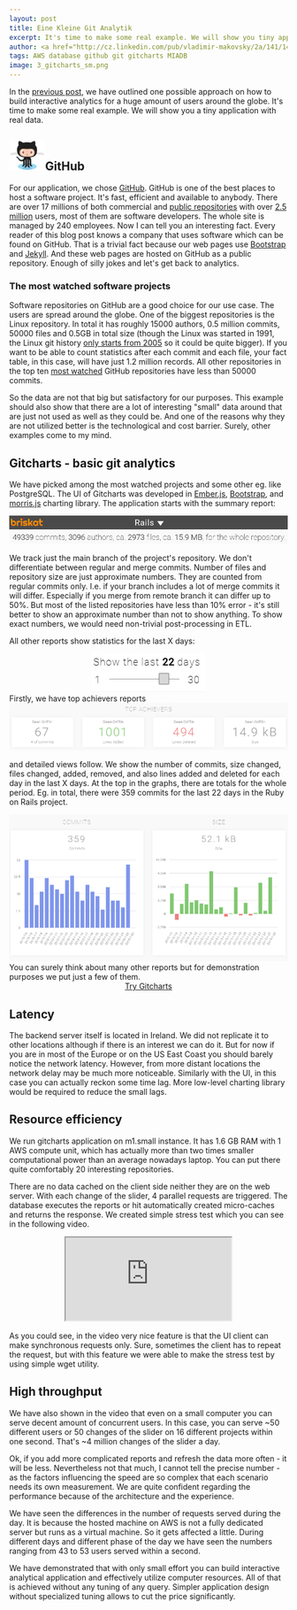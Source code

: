 ```yaml
---
layout: post
title: Eine Kleine Git Analytik
excerpt: It's time to make some real example. We will show you tiny application with real data. Software repositories on GitHub are a good choice for our use case.
author: <a href="http://cz.linkedin.com/pub/vladimir-makovsky/2a/141/141">Vladimir Makovsky</a>
tags: AWS database github git gitcharts MIADB
image: 3_gitcharts_sm.png
---
```

<p>
In the <a href="{{page.previous.url}}">previous post</a>, we have outlined one possible approach on how
to build interactive analytics for a huge amount of users around the globe.
It's time to make some real example. We will show you a tiny application with real data.
</p>

<h2><a href="http://www.github.com"><img src="/img/posts/3_octocat.png"/></a>GitHub</h2>
<p>
For our application, we chose <a href="http://www.wired.com/2013/03/github/">GitHub</a>.
GitHub is one of the best places to host a software project. It's fast, efficient and available to anybody.
There are over 17 millions of both commercial and 
<a href="https://github.com/search?l=&q=followers%3A%3E-1&ref=advsearch&type=Repositories">public repositories</a> with over
<a href="https://github.com/search?l=&o=desc&q=followers%3A%3E-1&ref=advsearch&s=joined&type=Users">2.5 million</a> users, most of them are software developers.
The whole site is managed by 240 employees. Now I can tell you an interesting fact.
Every reader of this blog post knows a company that uses software which can be found on GitHub. 
That is a trivial fact because our web pages use <a href="https://github.com/twbs/bootstrap">Bootstrap</a> and <a href="https://github.com/jekyll/jekyll">Jekyll</a>.
And these web pages are hosted on GitHub as a public repository.
Enough of silly jokes and let's get back to analytics. 
</p>

<h3>The most watched software projects</h3>
<p>Software repositories on GitHub are a good choice for our use case. The users are spread around the globe.
One of the biggest repositories is the Linux repository.
In total it has roughly 15000 authors, 0.5 million commits, 50000 files and 0.5GB in total size
(though the Linux was started in 1991, the Linux git history
<a href="https://github.com/torvalds/linux/commit/1da177e4c3f">only starts from 2005</a>
so it could be quite bigger). If you want to be able to count statistics after each
commit and each file, your fact table, in this case, will have just 1.2 million records.
All other repositories in the top ten
<a href="https://github.com/search?q=stars:%3E1&s=stars&type=Repositories">most watched</a>
GitHub repositories have less than 50000 commits.</p>

<p>So the data are not that big but satisfactory for our purposes.
This example should also show that there are a lot of interesting
"small" data around that are just not used as well as they could be.
And one of the reasons why they are not utilized better is the technological
and cost barrier. Surely, other examples come to my mind.
</p>

<h2>Gitcharts - basic git analytics</h2>

<p>We have picked among the most watched projects and some other eg. like PostgreSQL.
The UI of Gitcharts was developed in <a href="http://emberjs.com">Ember.js</a>, 
<a href="http://getbootstrap.com">Bootstrap</a>,
and <a href="http://morrisjs.github.io/morris.js/">morris.js</a> charting library.
The application starts with the summary report: <center><img src="/img/posts/3_summary.png"/></center>
</p>

<p>
We track just the main branch of the project's repository. 
We don't differentiate between regular and merge commits.
Number of files and repository size are just approximate numbers.
They are counted from regular commits only.
I.e. if your branch includes a lot of merge commits it will differ.
Especially if you merge from remote branch it can differ up to 50%.
But most of the listed repositories have less than 10% error - it's still better to show
an approximate number than not to show anything. To show exact numbers,
we would need non-trivial post-processing in ETL.
</p>

<p>All other reports show statistics for the last X days:
<center><img src="/img/posts/3_slider.png"/></center>
Firstly, we have top achievers reports
<center><img src="/img/posts/3_top_achievers.png"/></center>

and detailed views follow. We show the number of commits, size changed,
files changed, added, removed, and also lines added and deleted for each day
in the last X days. At the top in the graphs, there are totals for the whole period. Eg. in total,
there were 359 commits for the last 22 days in the Ruby on Rails project.
<center><img src="/img/posts/3_reports.png"/></center>
You can surely think about many other reports but for demonstration purposes
we put just a few of them.
<center>
<a class="btn btn-success btn-lg" href="http://gitcharts.briskat.com" role="button">Try Gitcharts</a>
</center>
</p>

<h2>Latency</h2>


<p>The backend server itself is located in Ireland. We did not replicate it to other locations
although if there is an interest we can do it. But for now if you are in most of the Europe
or on the US East Coast you should barely notice the network latency. However, from more
distant locations the network delay may be much more noticeable.
Similarly with the UI, in this case you can actually reckon some time lag.
More low-level charting library would be required to reduce the small
lags.
</p>

<h2>Resource efficiency</h2>

<p>
We run gitcharts application on m1.small instance. It has 1.6 GB RAM with 1 AWS compute unit,
which has actually more than two times smaller computational power than an average nowadays laptop.
You can put there quite comfortably 20 interesting repositories.
</p>


<p>There are no data cached on the client side neither they are on the web server.
With each change of the slider, 4 parallel requests are triggered.
The database executes the reports or hit automatically created micro-caches
and returns the response. We created simple stress test which you
can see in the following video.
	<center>
	<div class="embed-responsive embed-responsive-16by9">
	  <iframe class="embed-responsive-item" src="http://www.youtube.com/embed/xQZSdggFrvU?showinfo=0&rel=0&autohide=1" allowfullscreen></iframe>
	</div>
	</center>
</p>

<p>
As you could see, in the video very nice feature is that the UI client can
make synchronous requests only. Sure, sometimes the client has to repeat
the request, but with this feature we were able to make the stress test
by using simple wget utility.
</p>

<h2>High throughput</h2>

<p>
We have also shown in the video that even on a small computer you can serve decent
amount of concurrent users. In this case, you can serve ~50 different users
or 50 changes of the slider on 16 different projects within one second.
That's ~4 million changes of the slider a day.
</p>

<p>
Ok, if you add more complicated reports and refresh the data more often - it will be less.
Nevertheless not that much, I cannot tell the precise number - as the factors influencing
the speed are so complex that each scenario needs its own measurement. 
We are quite confident regarding the performance because of the architecture and the experience.
</p>

<p>
We have seen the differences in the number of requests served during the day.
It is because the hosted machine on AWS is not a fully dedicated server
but runs as a virtual machine. So it gets affected a little.
During different days and different phase of the day
we have seen the numbers ranging from 43 to 53 users served within a second.
</p>

<p>
We have demonstrated that with only small effort you can build
interactive analytical application and effectively utilize
computer resources. All of that is achieved without
any tuning of any query. Simpler application design without
specialized tuning allows to cut the price significantly.
</p>
